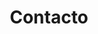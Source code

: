 ---
title: "Contacto"
description : "Contacto confecciones colombia"

office:
  title : "Taller"
  mobile : "984 147 4171 / WhatsApp 452 201 8336"
  email : "confeccionescolombiamx@gmail.com"
  location : "Canoras 11 MZ26 LT2 42, Villas del Carmen. Solidaridad, Quintana Roo. México."
  content : "Agende una cita para que lo visite un especialista, o visítenos en nuestras instalaciones."

# opennig hour
opennig_hour:
  title : "Horarios de servicio"
  day_time:
    - "Lunes: 7:00 – 17:00"
    - "Martes: 7:00 – 17:00"
    - "Miércoles: 7:00 – 17:00"
    - "Jueves: 7:00 – 17:00"
    - "Viernes: 7:00 – 17:00"
    - "Sábado: WhatsApp 452 201 8336"
    - "Domingo: Descansamos"
    
draft: false
---